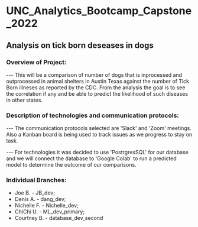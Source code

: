 # UNC_Analytics_Bootcamp_Capstone_2022

## Analysis on tick born deseases in dogs

### Overview of Project:
--- This will be a comparison of number of dogs that is inprocessed and outprocessed in animal shelters in Austin Texas against the number of Tick Born illneses as reported by the CDC. From the analysis the goal is to see the correlation if any and be able to predict the likelihood of such diseases in other states.

### Description of technologies and communication protocols:
--- The communication protocols selected are 'Slack' and 'Zoom' meetings. Also a Kanban board is being used to track issues as we progress to stay on task. 

--- For technologies it was decided to use 'PostrgresSQL' for our database and we will connect the database to 'Google Colab' to run a predicted model to determine the outcome of our comparisons.

### Individual Branches:
- Joe B. - JB_dev;
- Denis A. - dang_dev; 
- Nichelle F. - Nichelle_dev; 
- ChiChi U. - ML_dev_primary; 
- Courtney B. - database_dev_second
